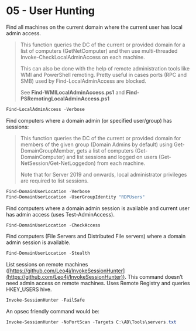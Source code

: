 # 05 - User Hunting

Find all machines on the current domain where the current user has local admin access.

> This function queries the DC of the current or provided domain for a list of computers (GetNetComputer) and then use multi-threaded Invoke-CheckLocalAdminAccess on each machine.
>
> This can also be done with the help of remote administration tools like WMI and PowerShell remoting. Pretty useful in cases ports (RPC and SMB) used by Find-LocalAdminAccess are blocked.
>
> See **Find-WMILocalAdminAccess.ps1** and **Find-PSRemotingLocalAdminAccess.ps1**

```powershell
Find-LocalAdminAccess -Verbose
```

Find computers where a domain admin (or specified user/group) has sessions:

> This function queries the DC of the current or provided domain for members of the given group (Domain Admins by default) using Get-DomainGroupMember, gets a list of computers (Get-DomainComputer) and list sessions and logged on users (Get-NetSession/Get-NetLoggedon) from each machine.
>
> Note that for Server 2019 and onwards, local administrator privileges are required to list sessions.

```powershell
Find-DomainUserLocation -Verbose
Find-DomainUserLocation -UserGroupIdentity "RDPUsers"
```

Find computers where a domain admin session is available and current user has admin access (uses Test-AdminAccess).

```powershell
Find-DomainUserLocation -CheckAccess
```

Find computers (File Servers and Distributed File servers) where a domain admin session is available.

```powershell
Find-DomainUserLocation -Stealth
```

List sessions on remote machines ([https://github.com/Leo4j/InvokeSessionHunter](https://github.com/Leo4j/InvokeSessionHunter)). This command doesn’t need admin access on remote machines. Uses Remote Registry and queries HKEY\_USERS hive.

```powershell
Invoke-SessionHunter -FailSafe
```

An opsec friendly command would be:

```powershell
Invoke-SessionHunter -NoPortScan -Targets C:\AD\Tools\servers.txt
```


